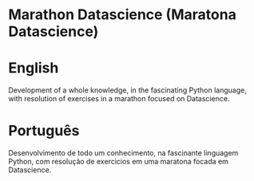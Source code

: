 # Marathon Datascience (Maratona Datascience)

# English
Development of a whole knowledge, in the fascinating Python language, with resolution of exercises in a marathon focused on Datascience.

# Português
Desenvolvimento de todo um conhecimento, na fascinante linguagem Python, com resolução de exercicios em uma maratona focada em Datascience.
